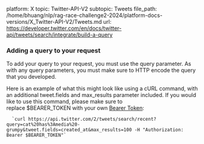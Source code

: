 platform: X
topic: Twitter-API-V2
subtopic: Tweets
file_path: /home/bhuang/nlp/rag-race-challenge2-2024/platform-docs-versions/X_Twitter-API-V2/Tweets.md
url: https://developer.twitter.com/en/docs/twitter-api/tweets/search/integrate/build-a-query

### Adding a query to your request

To add your query to your request, you must use the query parameter. As with any query parameters, you must make sure to HTTP encode the query that you developed.

Here is an example of what this might look like using a cURL command, with an additional tweet.fields and max\_results parameter included. If you would like to use this command, please make sure to replace $BEARER\_TOKEN with your own [Bearer Token](https://developer.twitter.com/en/docs/authentication/oauth-2-0):

      `curl https://api.twitter.com/2/tweets/search/recent?query=cat%20has%3Amedia%20-grumpy&tweet.fields=created_at&max_results=100 -H "Authorization: Bearer $BEARER_TOKEN"`